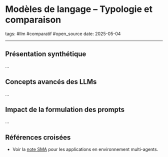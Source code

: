 # Modèles de langage – Typologie et comparaison

tags: #llm #comparatif #open_source
date: 2025-05-04

---

## Présentation synthétique

...

## Concepts avancés des LLMs

...

## Impact de la formulation des prompts

...

## Références croisées
- Voir la [note SMA](intro_sma_synthetique.md) pour les applications en environnement multi-agents.